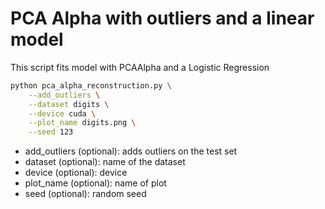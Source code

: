 # PCA Alpha with outliers and a linear model

This script fits model with PCAAlpha and a Logistic Regression

```bash
python pca_alpha_reconstruction.py \
    --add_outliers \
    --dataset digits \
    --device cuda \
    --plot_name digits.png \
    --seed 123
```

* add_outliers (optional): adds outliers on the test set
* dataset (optional): name of the dataset
* device (optional): device
* plot_name (optional): name of plot
* seed (optional): random seed